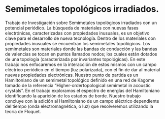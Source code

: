# Semimetales topológicos irradiados.
Trabajo de Investigación sobre Semimetales topológicos irradiados con un potencial periódico.
La búsqueda de materiales con nuevas fases electrónicas, caracterizadas con propiedades inusuales, es un objetivo clave para el desarrollo de nueva tecnología. Dentro de los materiales con propiedades inusuales se encuentran los semimetales topológicos. Los semimetales son materiales donde las bandas de conducción y las bandas de valencias se tocan en puntos llamados nodos; los cuales están dotados de una topología (caracterizada por invariantes topológicas). En este trabajo nos enfocaremos en la interacción de estos mismos con un campo eléctrico periódico en el tiempo (luz polarizada), con el fin de dar al material nuevas propiedades electrónicas. Nuestro  punto  de  partida  es  un  Hamiltoniano de un semimetal topológico definido en una red de Kagome tomado de la referencia  “Higher-ordertopological semimetal in acoustic crystals”. En el trabajo exploramos el espectro de energías del Hamiltoniano identificando la aparición de los estados de borde.  Nuestro trabajo concluye con la adición al Hamiltoniano de un campo eléctrico dependiente del tiempo (onda electromagnética, o luz) que resolveremos utilizando la  teoría  de  Floquet.
